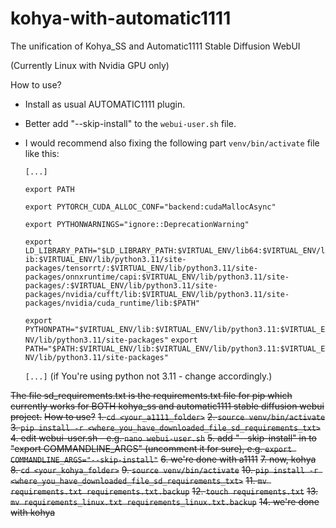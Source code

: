# kohya-with-automatic1111
The unification of Kohya_SS and Automatic1111 Stable Diffusion WebUI

(Currently Linux with Nvidia GPU only)

How to use?
* Install as usual AUTOMATIC1111 plugin.
* Better add "--skip-install" to the `webui-user.sh` file.
* I would recommend also fixing the following part `venv/bin/activate` file like this:
  
  `[...]`
  
  `export PATH`
  
  `export PYTORCH_CUDA_ALLOC_CONF="backend:cudaMallocAsync"`
  
  `export PYTHONWARNINGS="ignore::DeprecationWarning"`
  
  `export LD_LIBRARY_PATH="$LD_LIBRARY_PATH:$VIRTUAL_ENV/lib64:$VIRTUAL_ENV/lib:$VIRTUAL_ENV/lib/python3.11/site-packages/tensorrt/:$VIRTUAL_ENV/lib/python3.11/site-packages/onnxruntime/capi:$VIRTUAL_ENV/lib/python3.11/site-packages/:$VIRTUAL_ENV/lib/python3.11/site-packages/nvidia/cufft/lib:$VIRTUAL_ENV/lib/python3.11/site-packages/nvidia/cuda_runtime/lib:$PATH"`
  
  `export PYTHONPATH="$VIRTUAL_ENV/lib:$VIRTUAL_ENV/lib/python3.11:$VIRTUAL_ENV/lib/python3.11/site-packages"`
  `export PATH="$PATH:$VIRTUAL_ENV/lib:$VIRTUAL_ENV/lib/python3.11:$VIRTUAL_ENV/lib/python3.11/site-packages"`
  
  `[...]`
  (if You're using python not 3.11 - change accordingly.)

~~The file sd_requirements.txt is the requirements.txt file for pip which currently works for BOTH kohya_ss and automatic1111 stable diffusion webui project.~~
~~How to use?~~
~~1. `cd <your_a1111_folder>`~~
~~2. `source venv/bin/activate`~~
~~3. `pip install -r <where_you_have_downloaded_file_sd_requirements_txt>`~~
~~4. edit webui-user.sh - e.g. `nano webui-user.sh`~~
~~5. add "--skip-install" in to "export COMMANDLINE_ARGS" (uncomment it for sure), e.g. `export COMMANDLINE_ARGS="--skip-install"`~~
~~6. we're done with a1111~~
~~7. now, kohya~~
~~8. `cd <your_kohya_folder>`~~
~~9. `source venv/bin/activate`~~
~~10. `pip install -r <where_you_have_downloaded_file_sd_requirements_txt>`~~
~~11. `mv requirements.txt requirements.txt.backup`~~
~~12. `touch requirements.txt`~~
~~13. `mv requirements_linux.txt requirements_linux.txt.backup`~~
~~14. we're done with kohya~~
